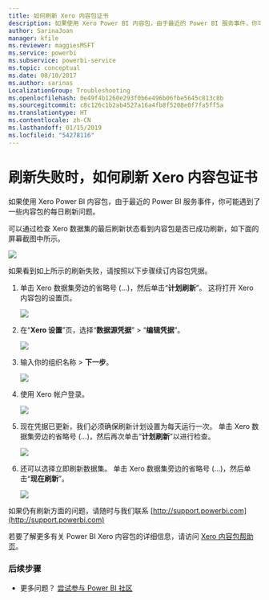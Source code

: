 ```yaml
---
title: 如何刷新 Xero 内容包证书
description: 如果使用 Xero Power BI 内容包，由于最近的 Power BI 服务事件，你可能遇到了内容包的每日刷新问题。
author: SarinaJoan
manager: kfile
ms.reviewer: maggiesMSFT
ms.service: powerbi
ms.subservice: powerbi-service
ms.topic: conceptual
ms.date: 08/10/2017
ms.author: sarinas
LocalizationGroup: Troubleshooting
ms.openlocfilehash: 0e49f4b1260e293f0b6e496b06fbe5645c813c8b
ms.sourcegitcommit: c8c126c1b2ab4527a16a4fb8f5208e0f7fa5ff5a
ms.translationtype: HT
ms.contentlocale: zh-CN
ms.lasthandoff: 01/15/2019
ms.locfileid: "54278116"
---
```

# <a name="how-to-refresh-your-xero-content-pack-credentials-if-refresh-failed"></a>刷新失败时，如何刷新 Xero 内容包证书
如果使用 Xero Power BI 内容包，由于最近的 Power BI 服务事件，你可能遇到了一些内容包的每日刷新问题。

可以通过检查 Xero 数据集的最后刷新状态看到内容包是否已成功刷新，如下面的屏幕截图中所示。

![](media/service-refresh-xero-credentials/powerbi-xero-refresh-failed.png)

如果看到如上所示的刷新失败，请按照以下步骤续订内容包凭据。

1. 单击 Xero 数据集旁边的省略号 (...)，然后单击“**计划刷新**”。 这将打开 Xero 内容包的设置页。
   
    ![](media/service-refresh-xero-credentials/powerbi-xero-schedule-refresh.png)
2. 在“**Xero 设置**”页，选择“**数据源凭据**” > “**编辑凭据**”。
   
    ![](media/service-refresh-xero-credentials/powerbi-xero-settings-page.png)
3. 输入你的组织名称 > **下一步**。
   
    ![](media/service-refresh-xero-credentials/powerbi-xero-configure.png)
4. 使用 Xero 帐户登录。
   
    ![](media/service-refresh-xero-credentials/powerbi-xero-welcome.png)
5. 现在凭据已更新，我们必须确保刷新计划设置为每天运行一次。 单击 Xero 数据集旁边的省略号 (...)，然后再次单击“**计划刷新**”以进行检查。
   
    ![](media/service-refresh-xero-credentials/powerbi-xero-refresh-schedule.png)
6. 还可以选择立即刷新数据集。 单击 Xero 数据集旁边的省略号 (...)，然后单击“**现在刷新**”。
   
    ![](media/service-refresh-xero-credentials/powerbi-xero-refresh-now.png)

如果仍有刷新方面的问题，请随时与我们联系 [http://support.powerbi.com](http://support.powerbi.com) 

若要了解更多有关 Power BI Xero 内容包的详细信息，请访问 [Xero 内容包帮助页](service-connect-to-xero.md)。

### <a name="next-steps"></a>后续步骤
* 更多问题？ [尝试参与 Power BI 社区](http://community.powerbi.com/)

